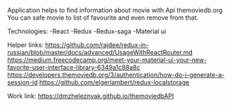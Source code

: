 Application helps to find information about movie with Api themoviedb.org
    You can safe movie to list of favourite and even remove from that.

Technologies:
-React
-Redux
-Redux-saga
-Material ui

Helper links:
https://github.com/rajdee/redux-in-russian/blob/master/docs/advanced/UsageWithReactRouter.md
https://medium.freecodecamp.org/meet-your-material-ui-your-new-favorite-user-interface-library-6349a1c88a8c
https://developers.themoviedb.org/3/authentication/how-do-i-generate-a-session-id
https://github.com/elgerlambert/redux-localstorage

Work link:
https://dmzheleznyak.github.io/themoviedbAPI

